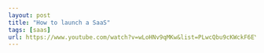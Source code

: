 ```yaml
---
layout: post
title: "How to launch a SaaS"
tags: [saas]
url: https://www.youtube.com/watch?v=wLoHNv9qMKw&list=PLwcQbu9cKWckF6EYygu4r_NMFm9F9LEDL&ab_channel=MicroConf
---
```


